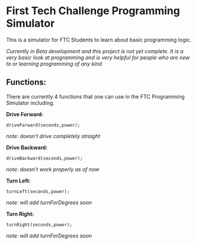 # First Tech Challenge Programming Simulator
This is a simulator for FTC Students to learn about basic programming logic.

*Currently in Beta development and this project is not yet complete. It is a very basic look at programming and is very helpful for people who are new to or learning programming of any kind*


## Functions:
There are currently 4 functions that one can use in the FTC Programming Simulator including:

**Drive Forward:**
```` 
driveForward(seconds,power);
````
*note: doesn't drive completely straight*

**Drive Backward:**
```` 
driveBackward(seconds,power);
````
*note: doesn't work properly as of now*

**Turn Left:**
```` 
turnLeft(seconds,power);
````
*note: will add turnForDegrees soon*

**Turn Right:**
```` 
turnRight(seconds,power);
````
*note: will add turnForDegrees soon*
